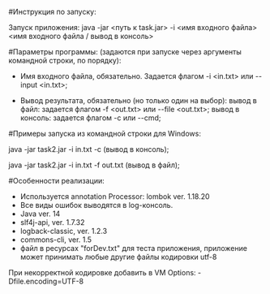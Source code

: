 #Инструкция по запуску:

Запуск приложения: java -jar <путь к task.jar> -i <имя входного файла> <имя входного файла / вывод в консоль>

#Параметры программы:
(задаются при запуске через аргументы командной строки, по порядку):

* Имя входного файла, обязательно. Задается флагом -i <in.txt> или --input <in.txt>;

* Вывод результата, обязательно (но только один на выбор):
вывод в файл: задается флагом -f <out.txt> или --file <out.txt>; 
вывод в консоль: задается флагом -c или --cmd; 

#Примеры запуска из командной строки для Windows:

java -jar task2.jar -i in.txt -c (вывод в консоль);

java -jar task2.jar -i in.txt -f out.txt (вывод в файл);


#Особенности реализации:

* Используется annotation Processor: lombok ver. 1.18.20
* Все виды ошибок выводятся в log-консоль.
* Java ver. 14 
* slf4j-api, ver. 1.7.32
* logback-classic, ver. 1.2.3
* commons-cli, ver. 1.5
* файл в ресурсах "forDev.txt" для теста приложения, 
приложение может принимать любые другие файлы кодировки utf-8

При некорректной кодировке добавить в VM Options: 
-Dfile.encoding=UTF-8
